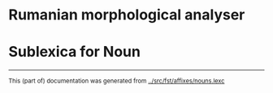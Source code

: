 
# Rumanian morphological analyser


# Sublexica for Noun





























* * *
<small>This (part of) documentation was generated from [../src/fst/affixes/nouns.lexc](http://github.com/giellalt/lang-ron/blob/main/../src/fst/affixes/nouns.lexc)</small>